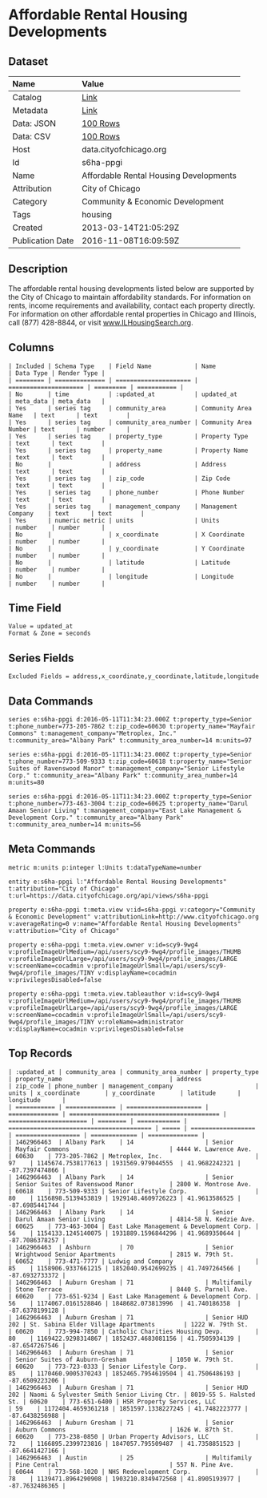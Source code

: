 # Affordable Rental Housing Developments

## Dataset

| Name | Value |
| :--- | :---- |
| Catalog | [Link](https://catalog.data.gov/dataset/affordable-rental-housing-developments-ef5c2) |
| Metadata | [Link](https://data.cityofchicago.org/api/views/s6ha-ppgi) |
| Data: JSON | [100 Rows](https://data.cityofchicago.org/api/views/s6ha-ppgi/rows.json?max_rows=100) |
| Data: CSV | [100 Rows](https://data.cityofchicago.org/api/views/s6ha-ppgi/rows.csv?max_rows=100) |
| Host | data.cityofchicago.org |
| Id | s6ha-ppgi |
| Name | Affordable Rental Housing Developments |
| Attribution | City of Chicago |
| Category | Community & Economic Development |
| Tags | housing |
| Created | 2013-03-14T21:05:29Z |
| Publication Date | 2016-11-08T16:09:59Z |

## Description

The affordable rental housing developments listed below are supported by the City of Chicago to maintain affordability standards. For information on rents, income requirements and availability, contact each property directly. For information on other affordable rental properties in Chicago and Illinois, call (877) 428-8844, or visit www.ILHousingSearch.org.

## Columns

```ls
| Included | Schema Type    | Field Name            | Name                  | Data Type | Render Type |
| ======== | ============== | ===================== | ===================== | ========= | =========== |
| No       | time           | :updated_at           | updated_at            | meta_data | meta_data   |
| Yes      | series tag     | community_area        | Community Area Name   | text      | text        |
| Yes      | series tag     | community_area_number | Community Area Number | text      | number      |
| Yes      | series tag     | property_type         | Property Type         | text      | text        |
| Yes      | series tag     | property_name         | Property Name         | text      | text        |
| No       |                | address               | Address               | text      | text        |
| Yes      | series tag     | zip_code              | Zip Code              | text      | text        |
| Yes      | series tag     | phone_number          | Phone Number          | text      | text        |
| Yes      | series tag     | management_company    | Management Company    | text      | text        |
| Yes      | numeric metric | units                 | Units                 | number    | number      |
| No       |                | x_coordinate          | X Coordinate          | number    | number      |
| No       |                | y_coordinate          | Y Coordinate          | number    | number      |
| No       |                | latitude              | Latitude              | number    | number      |
| No       |                | longitude             | Longitude             | number    | number      |
```

## Time Field

```ls
Value = updated_at
Format & Zone = seconds
```

## Series Fields

```ls
Excluded Fields = address,x_coordinate,y_coordinate,latitude,longitude
```

## Data Commands

```ls
series e:s6ha-ppgi d:2016-05-11T11:34:23.000Z t:property_type=Senior t:phone_number=773-205-7862 t:zip_code=60630 t:property_name="Mayfair Commons" t:management_company="Metroplex, Inc." t:community_area="Albany Park" t:community_area_number=14 m:units=97

series e:s6ha-ppgi d:2016-05-11T11:34:23.000Z t:property_type=Senior t:phone_number=773-509-9333 t:zip_code=60618 t:property_name="Senior Suites of Ravenswood Manor" t:management_company="Senior Lifestyle Corp." t:community_area="Albany Park" t:community_area_number=14 m:units=80

series e:s6ha-ppgi d:2016-05-11T11:34:23.000Z t:property_type=Senior t:phone_number=773-463-3004 t:zip_code=60625 t:property_name="Darul Amaan Senior Living" t:management_company="East Lake Management & Development Corp." t:community_area="Albany Park" t:community_area_number=14 m:units=56
```

## Meta Commands

```ls
metric m:units p:integer l:Units t:dataTypeName=number

entity e:s6ha-ppgi l:"Affordable Rental Housing Developments" t:attribution="City of Chicago" t:url=https://data.cityofchicago.org/api/views/s6ha-ppgi

property e:s6ha-ppgi t:meta.view v:id=s6ha-ppgi v:category="Community & Economic Development" v:attributionLink=http://www.cityofchicago.org v:averageRating=0 v:name="Affordable Rental Housing Developments" v:attribution="City of Chicago"

property e:s6ha-ppgi t:meta.view.owner v:id=scy9-9wg4 v:profileImageUrlMedium=/api/users/scy9-9wg4/profile_images/THUMB v:profileImageUrlLarge=/api/users/scy9-9wg4/profile_images/LARGE v:screenName=cocadmin v:profileImageUrlSmall=/api/users/scy9-9wg4/profile_images/TINY v:displayName=cocadmin v:privilegesDisabled=false

property e:s6ha-ppgi t:meta.view.tableauthor v:id=scy9-9wg4 v:profileImageUrlMedium=/api/users/scy9-9wg4/profile_images/THUMB v:profileImageUrlLarge=/api/users/scy9-9wg4/profile_images/LARGE v:screenName=cocadmin v:profileImageUrlSmall=/api/users/scy9-9wg4/profile_images/TINY v:roleName=administrator v:displayName=cocadmin v:privilegesDisabled=false
```

## Top Records

```ls
| :updated_at | community_area | community_area_number | property_type  | property_name                              | address                | zip_code | phone_number | management_company                       | units | x_coordinate       | y_coordinate       | latitude      | longitude      | 
| =========== | ============== | ===================== | ============== | ========================================== | ====================== | ======== | ============ | ======================================== | ===== | ================== | ================== | ============= | ============== | 
| 1462966463  | Albany Park    | 14                    | Senior         | Mayfair Commons                            | 4444 W. Lawrence Ave.  | 60630    | 773-205-7862 | Metroplex, Inc.                          | 97    | 1145674.7538177613 | 1931569.979044555  | 41.9682242321 | -87.7397474866 | 
| 1462966463  | Albany Park    | 14                    | Senior         | Senior Suites of Ravenswood Manor          | 2800 W. Montrose Ave.  | 60618    | 773-509-9333 | Senior Lifestyle Corp.                   | 80    | 1156898.5139453819 | 1929148.4609726223 | 41.9613586525 | -87.6985441744 | 
| 1462966463  | Albany Park    | 14                    | Senior         | Darul Amaan Senior Living                  | 4814-58 N. Kedzie Ave. | 60625    | 773-463-3004 | East Lake Management & Development Corp. | 56    | 1154133.1245140075 | 1931889.1596844296 | 41.9689350644 | -87.7086378257 | 
| 1462966463  | Ashburn        | 70                    | Senior         | Wrightwood Senior Apartments               | 2815 W. 79th St.       | 60652    | 773-471-7777 | Ludwig and Company                       | 85    | 1158906.9337661215 | 1852040.9542699235 | 41.7497264566 | -87.6932733372 | 
| 1462966463  | Auburn Gresham | 71                    | Multifamily    | Stone Terrace                              | 8440 S. Parnell Ave.   | 60620    | 773-651-9234 | East Lake Management & Development Corp. | 56    | 1174067.0161528846 | 1848682.073813996  | 41.740186358  | -87.6378199128 | 
| 1462966463  | Auburn Gresham | 71                    | Senior HUD 202 | St. Sabina Elder Village Apartments        | 1222 W. 79th St.       | 60620    | 773-994-7850 | Catholic Charities Housing Devp.         | 80    | 1169422.9298314867 | 1852437.4683081156 | 41.7505934139 | -87.6547267546 | 
| 1462966463  | Auburn Gresham | 71                    | Senior         | Senior Suites of Auburn-Gresham            | 1050 W. 79th St.       | 60620    | 773-723-0333 | Senior Lifestyle Corp.                   | 85    | 1170460.9005370243 | 1852465.7954619504 | 41.7506486193 | -87.6509223206 | 
| 1462966463  | Auburn Gresham | 71                    | Senior HUD 202 | Naomi & Sylvester Smith Senior Living Ctr. | 8019-55 S. Halsted St. | 60620    | 773-651-6400 | HSR Property Services, LLC               | 59    | 1172404.4659361218 | 1851597.1338227245 | 41.7482223777 | -87.6438256988 | 
| 1462966463  | Auburn Gresham | 71                    | Senior         | Auburn Commons                             | 1626 W. 87th St.       | 60620    | 773-238-0850 | Urban Property Advisors, LLC             | 72    | 1166895.2399723816 | 1847057.795509487  | 41.7358851523 | -87.6641427166 | 
| 1462966463  | Austin         | 25                    | Multifamily    | Pine Central                               | 557 N. Pine Ave.       | 60644    | 773-568-1020 | NHS Redevelopment Corp.                  | 78    | 1139471.8964290908 | 1903210.8349472568 | 41.8905193977 | -87.7632486365 | 
```